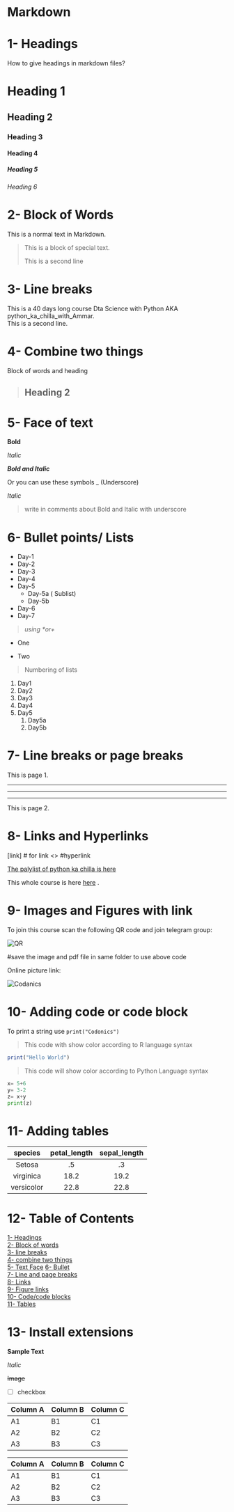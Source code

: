 # Markdown
# 1- Headings
How to give headings in markdown files?
# Heading 1
## Heading 2
### Heading 3
#### Heading 4
##### Heading 5
###### Heading 6


# 2- Block of Words

This is a normal text in Markdown.

> This is a block of special text.
> 
> This is a second line

# 3- Line breaks

This is a 40 days long course Dta Science with Python AKA python_ka_chilla_with_Ammar.\
This is a second line.

# 4- Combine two things

Block of words and heading

> ## Heading 2

# 5- Face of text

**Bold**

*Italic*

***Bold and Italic***

Or you can use these symbols _ (Underscore)

_Italic_

> write in comments about Bold and Italic with underscore

# 6- Bullet points/ Lists

- Day-1
- Day-2
- Day-3
- Day-4
- Day-5
    - Day-5a ( Sublist)
    - Day-5b
- Day-6
- Day-7
  
> _using *or+_
* One
+ Two

> Numbering of lists
1. Day1
2. Day2
3. Day3
4. Day4
5. Day5
    1. Day5a
    2. Day5b

# 7- Line breaks or page breaks

This is page 1.

---
___
***
This is page 2.

# 8- Links and Hyperlinks

[link] # for link
<> #hyperlink

[The palylist of python ka chilla is here](c:/Users/Zeeshan%20Khalid/Desktop/python%20ka%20chilla/day_2/script.py)

[Codanics Youtube Channel]: c:/Users/Zeeshan%20Khalid/Desktop/python%20ka%20chilla/day_2/notebook.ipynb

This whole course is here [here][Codanics Youtube Channel] .

# 9- Images and Figures with link
To join this course scan the following QR code and join telegram group: 


![QR](qr.png) 

#save the image and pdf file in same folder to use above code

<!-- > Task: how to comment out a markdoown line and its shortcut(ctrl+/) -->


Online picture link:

![Codanics](https://www.google.com/search?q=codanic&rlz=1C1GCEJ_enPK970PK970&sxsrf=APwXEdeMwKCzyBzkh_SLD2vwLhgV29kbcA:1684369734223&source=lnms&tbm=isch&sa=X&ved=2ahUKEwiT6radzv3-AhXLGjQIHeeKD50Q_AUoAnoECAMQBA#imgrc=jSNIAJI341a1QM)

# 10- Adding code or code block

To print a string use `print("Codonics")`

> This code with show color according to R language syntax


```r
print("Hello World")
````
> This code will show color according to Python Language syntax

```python
x= 5+6
y= 3-2
z= x+y
print(z)
```
# 11- Adding tables

| species | petal_length | sepal_length |
| :-------: | :------------: | :------------: |
| Setosa  | .5           | .3           |
| virginica | 18.2 | 19.2 |
| versicolor | 22.8 | 22.8 |


# 12- Table of Contents

[1- Headings](#1--headings)\
[2- Block of words](#2--block-of-words)\
[3- line breaks](#3--line-breaks)\
[4- combine two things](#4--combine-two-things)\
[5- Text Face](#5--face-of-text)
[6- Bullet](#6--bullet-points-lists)\
[7- Line and page breaks](#7--line-breaks-or-page-breaks)\
[8- Links](#8--links-and-hyperlinks)\
[9- Figure links](#9--images-and-figures-with-link)\
[10- Code/code blocks](#10--adding-code-or-code-block)\
[11- Tables](#11--adding-tables)


# 13- Install extensions

**Sample Text**

_Italic_

~~Image~~
- [ ] checkbox
  
Column A | Column B | Column C
---------|----------|---------
 A1 | B1 | C1
 A2 | B2 | C2
 A3 | B3 | C3


Column A | Column B | Column C
---------|----------|---------
 A1 | B1 | C1
 A2 | B2 | C2
 A3 | B3 | C3
